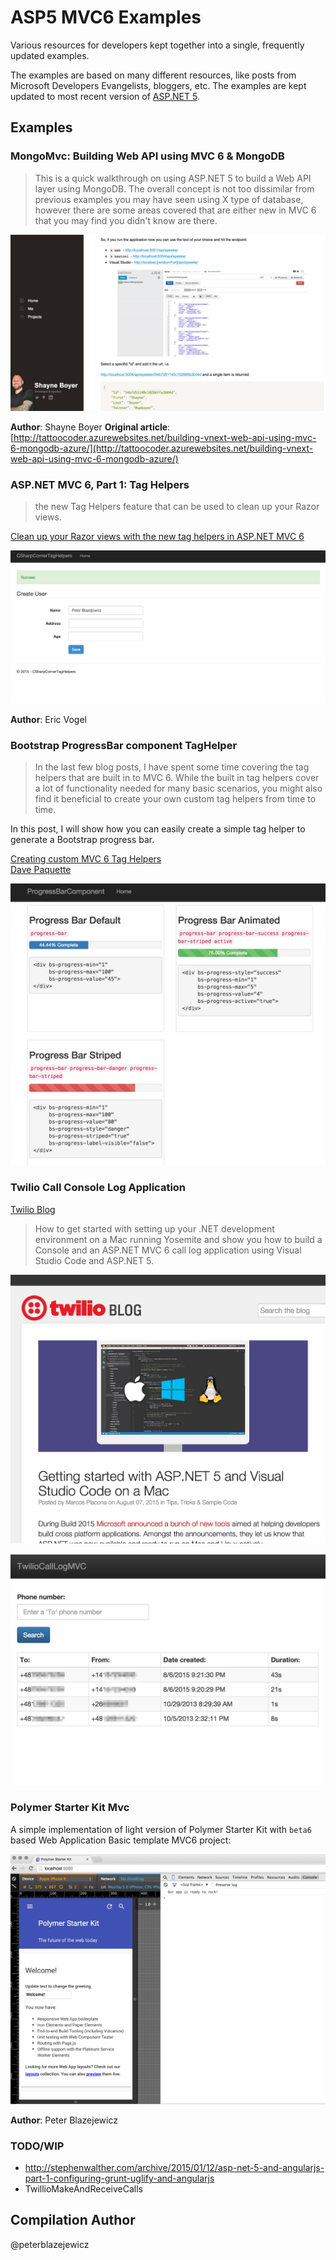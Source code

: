 # ASP5 MVC6 Examples

Various resources for developers kept together into a single, frequently updated examples.

The examples are based on many different resources, like posts from Microsoft Developers Evangelists, bloggers, etc. The examples are kept updated to most recent version of [ASP.NET 5](http://docs.asp.net/en/latest/conceptual-overview/aspnet.html).

## Examples

### MongoMvc: Building Web API using MVC 6 & MongoDB

> This is a quick walkthrough on using ASP.NET 5 to build a Web API layer using MongoDB. The overall concept is not too dissimilar from previous examples you may have seen using X type of database, however there are some areas covered that are either new in MVC 6 that you may find you didn't know are there.

![Building Web API using MVC 6 & MongoDB](assets/20150801231200.jpg)


**Author**: Shayne Boyer
**Original article**: [http://tattoocoder.azurewebsites.net/building-vnext-web-api-using-mvc-6-mongodb-azure/](http://tattoocoder.azurewebsites.net/building-vnext-web-api-using-mvc-6-mongodb-azure/)

### ASP.NET MVC 6, Part 1: Tag Helpers

> the new Tag Helpers feature that can be used to clean up your Razor views.

[Clean up your Razor views with the new tag helpers in ASP.NET MVC 6](https://visualstudiomagazine.com/articles/2015/08/04/asp-net-mvc-6-part-1-tag-helpers.aspx)

![Clean up your Razor views with the new tag helpers in ASP.NET MVC 6](assets/20150812234309.jpg)

**Author**: Eric Vogel

### Bootstrap ProgressBar component TagHelper

> In the last few blog posts, I have spent some time covering the tag helpers that are built in to MVC 6. While the built in tag helpers cover a lot of functionality needed for many basic scenarios, you might also find it beneficial to create your own custom tag helpers from time to time.

In this post, I will show how you can easily create a simple tag helper to generate a Bootstrap progress bar.

[Creating custom MVC 6 Tag Helpers](http://www.davepaquette.com/archive/2015/06/22/creating-custom-mvc-6-tag-helpers.aspx)  
[Dave Paquette](http://www.davepaquette.com/archive/author/davepaquette)

![Custom Bootstrap ProgressBar component](assets/20150815123501.jpg)

### Twilio Call Console Log Application

[Twilio Blog](https://www.twilio.com/blog/2015/08/getting-started-with-asp-net-5-and-visual-studio-code-on-a-mac.html)
> How to get started with setting up your .NET development environment on a Mac running Yosemite and show you how to build a Console and an ASP.NET MVC 6 call log application using Visual Studio Code and ASP.NET 5.

![Twilio Call Console Log Application](assets/20150807232850.jpg)

![Twilio Call Log MVC](assets/20150809190116.jpg)

### Polymer Starter Kit Mvc

A simple implementation of light version of Polymer Starter Kit with `beta6` based Web Application Basic template MVC6 project:

![Polymer Starter Kit Mvc](assets/20150802121811.jpg)

**Author**: Peter Blazejewicz

### TODO/WIP
* http://stephenwalther.com/archive/2015/01/12/asp-net-5-and-angularjs-part-1-configuring-grunt-uglify-and-angularjs
* TwillioMakeAndReceiveCalls

## Compilation Author
@peterblazejewicz
